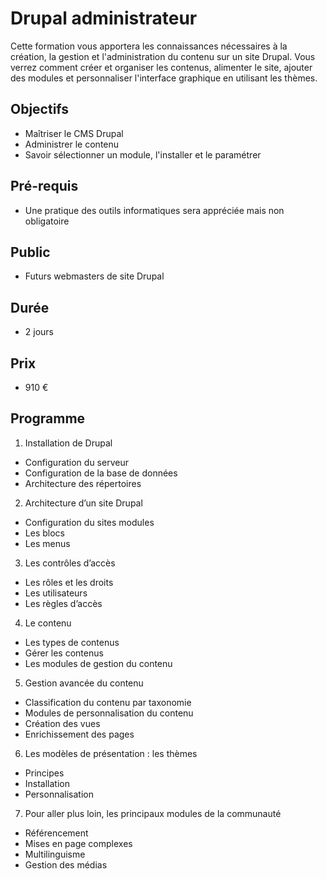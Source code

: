 # Drupal administrateur

Cette formation vous apportera les connaissances nécessaires à la création, la gestion et l'administration du contenu sur un site Drupal. Vous verrez comment créer et organiser les contenus, alimenter le site, ajouter des modules et personnaliser l'interface graphique en utilisant les thèmes.

## Objectifs

  * Maîtriser le CMS Drupal
  * Administrer le contenu
  * Savoir sélectionner un module, l'installer et le paramétrer

## Pré-requis

  * Une pratique des outils informatiques sera appréciée mais non obligatoire

## Public

  * Futurs webmasters de site Drupal

## Durée

* 2 jours

## Prix

* 910 €

## Programme

1. Installation de Drupal
  * Configuration du serveur
  * Configuration de la base de données
  * Architecture des répertoires

2. Architecture d’un site Drupal
  * Configuration du sites modules
  * Les blocs
  * Les menus

3. Les contrôles d’accès
  * Les rôles et les droits
  * Les utilisateurs
  * Les règles d’accès

4. Le contenu
  * Les types de contenus
  * Gérer les contenus
  * Les modules de gestion du contenu

5. Gestion avancée du contenu
  * Classification du contenu par taxonomie
  * Modules de personnalisation du contenu
  * Création des vues
  * Enrichissement des pages

6. Les modèles de présentation : les thèmes
  * Principes
  * Installation
  * Personnalisation

7. Pour aller plus loin, les principaux modules de la communauté
  * Référencement
  * Mises en page complexes
  * Multilinguisme
  * Gestion des médias
